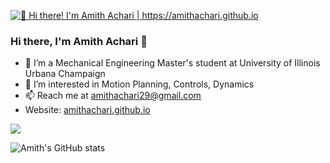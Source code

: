 [<img src="https://github.com/amithachari/amithachari/blob/main/Animation.gif" alt="👋 Hi there! I'm Amith Achari | https://amithachari.github.io" title="👋 Hi there! I'm Amith Achari | https://amithachari.github.io"/>](https://amithachari.github.io/)

### Hi there, I'm Amith Achari 👋
- 🏫 I’m a Mechanical Engineering Master's student at University of Illinois Urbana Champaign
- 👀 I’m interested in Motion Planning, Controls, Dynamics
- 📫 Reach me at amithachari29@gmail.com
- Website: [amithachari.github.io](amithachari.github.io)


<a href="https://www.linkedin.com/in/amithachari29/"><img src="https://img.shields.io/badge/LinkedIn-0077B5?style=for-the-badge&logo=linkedin&logoColor=white"></a>

![Amith's GitHub stats](https://github-readme-stats.vercel.app/api?username=amithachari&show_icons=true&theme=radical)
<!--
**amithachari/amithachari** is a ✨ _special_ ✨ repository because its `README.md` (this file) appears on your GitHub profile.
-->
